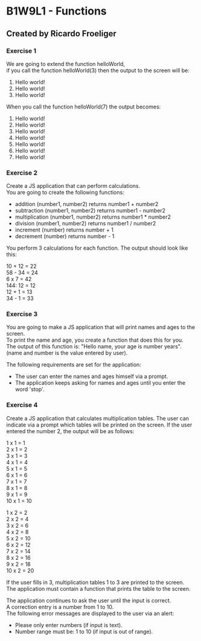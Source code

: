 # B1W9L1 - Functions
## Created by Ricardo Froeliger

### Exercise 1
We are going to extend the function helloWorld,<br>
if you call the function helloWorld(3) then the output to the screen will be:

1. Hello world!
2. Hello world!
3. Hello world!

 
When you call the function helloWorld(7) the output becomes:

1. Hello world!
2. Hello world!
3. Hello world!
4. Hello world!
5. Hello world!
6. Hello world!
7. Hello world!

### Exercise 2
Create a JS application that can perform calculations.<br> 
You are going to create the following functions:

* addition (number1, number2) returns number1 + number2
* subtraction (number1, number2) returns number1 - number2
* multiplication (number1, number2) returns number1 * number2
* division (number1, number2) returns number1 / number2
* increment (number) returns number + 1
* decrement (number) returns number - 1


You perform 3 calculations for each function. The output should look like this: <br>

10 + 12 = 22 <br>
58 - 34 = 24 <br>
6 x 7 = 42 <br>
144: 12 = 12 <br>
12 + 1 = 13 <br>
34 - 1 = 33 <br>

### Exercise 3
You are going to make a JS application that will print names and ages to the screen.<br> 
To print the name and age, you create a function that does this for you.<br>
The output of this function is: "Hello name, your age is number years".<br> 
(name and number is the value entered by user).<br>

The following requirements are set for the application:
* The user can enter the names and ages himself via a prompt.
* The application keeps asking for names and ages until you enter the word 'stop'.

### Exercise 4
Create a JS application that calculates multiplication tables. 
The user can indicate via a prompt which tables will be printed on the screen. 
If the user entered the number 2, the output will be as follows:

1 x 1 = 1 <br>
2 x 1 = 2 <br>
3 x 1 = 3 <br>
4 x 1 = 4 <br>
5 x 1 = 5 <br>
6 x 1 = 6 <br>
7 x 1 = 7 <br>
8 x 1 = 8 <br>
9 x 1 = 9 <br>
10 x 1 = 10 <br>

1 x 2 = 2 <br>
2 x 2 = 4 <br>
3 x 2 = 6 <br>
4 x 2 = 8 <br>
5 x 2 = 10 <br>
6 x 2 = 12 <br>
7 x 2 = 14 <br>
8 x 2 = 16 <br>
9 x 2 = 18 <br>
10 x 2 = 20 <br>

If the user fills in 3, multiplication tables 1 to 3 are printed to the screen.<br>
The application must contain a function that prints the table to the screen.


The application continues to ask the user until the input is correct.<br> 
A correction entry is a number from 1 to 10.<br> 
The following error messages are displayed to the user via an alert:
* Please only enter numbers (if input is text).
* Number range must be: 1 to 10 (if input is out of range).